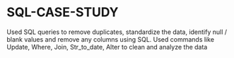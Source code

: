 # SQL-CASE-STUDY
Used SQL queries to remove duplicates, standardize the data, identify null / blank values and remove any columns using SQL. Used commands like Update, Where, Join, Str_to_date, Alter to clean and analyze the data
